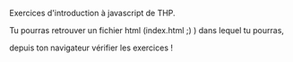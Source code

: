 Exercices d'introduction à javascript de THP.

Tu pourras retrouver un fichier html (index.html ;) ) dans lequel tu pourras,

depuis ton navigateur vérifier les exercices !